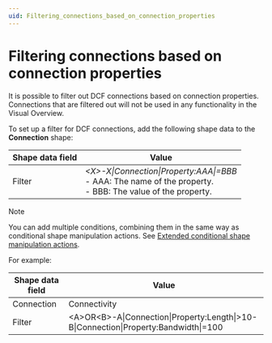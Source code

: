 ```yaml
---
uid: Filtering_connections_based_on_connection_properties
---
```


# Filtering connections based on connection properties

It is possible to filter out DCF connections based on connection properties. Connections that are filtered out will not be used in any functionality in the Visual Overview.

To set up a filter for DCF connections, add the following shape data to the **Connection** shape:

| Shape data field | Value                                                                                                                 |
|------------------|-----------------------------------------------------------------------------------------------------------------------|
| Filter           | *\<X>-X\|Connection\|Property:AAA\|=BBB*<br> -  AAA: The name of the property.<br> -  BBB: The value of the property. |

> [!NOTE]
> You can add multiple conditions, combining them in the same way as conditional shape manipulation actions. See [Extended conditional shape manipulation actions](xref:Extended_conditional_shape_manipulation_actions).

For example:

| Shape data field | Value                                                                                   |
|------------------|-----------------------------------------------------------------------------------------|
| Connection       | Connectivity                                                                            |
| Filter           | \<A>OR\<B>-A\|Connection\|Property:Length\|\>10-B\|Connection\|Property:Bandwidth\|=100 |
